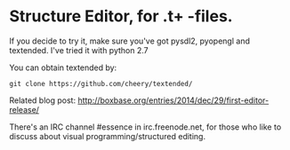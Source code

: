 # Structure Editor, for .t+ -files.

If you decide to try it, make sure you've got pysdl2, pyopengl and textended. I've tried it with python 2.7

You can obtain textended by:

    git clone https://github.com/cheery/textended/

Related blog post: http://boxbase.org/entries/2014/dec/29/first-editor-release/

There's an IRC channel #essence in irc.freenode.net, for those who like to discuss about visual programming/structured editing.
